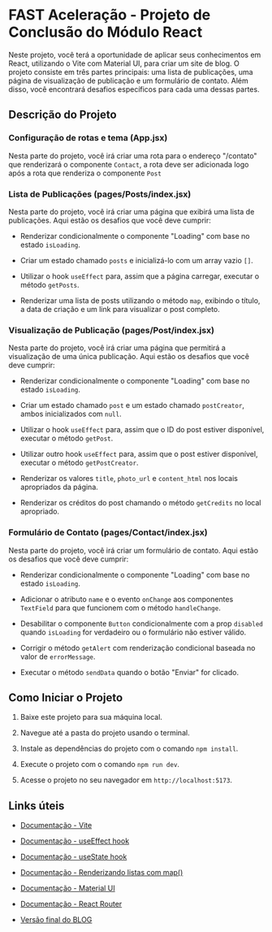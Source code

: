 # FAST Aceleração - Projeto de Conclusão do Módulo React

Neste projeto, você terá a oportunidade de aplicar seus conhecimentos em React, utilizando o Vite com Material UI, para criar um site de blog. O projeto consiste em três partes principais: uma lista de publicações, uma página de visualização de publicação e um formulário de contato. Além disso, você encontrará desafios específicos para cada uma dessas partes.

## Descrição do Projeto

### Configuração de rotas e tema (App.jsx)

Nesta parte do projeto, você irá criar uma rota para o endereço "/contato" que renderizará o componente `Contact`, a rota deve ser adicionada logo após a rota que renderiza o componente `Post`

### Lista de Publicações (pages/Posts/index.jsx)

Nesta parte do projeto, você irá criar uma página que exibirá uma lista de publicações. Aqui estão os desafios que você deve cumprir:

- Renderizar condicionalmente o componente "Loading" com base no estado `isLoading`.

- Criar um estado chamado `posts` e inicializá-lo com um array vazio `[]`.

- Utilizar o hook `useEffect` para, assim que a página carregar, executar o método `getPosts`.

- Renderizar uma lista de posts utilizando o método `map`, exibindo o título, a data de criação e um link para visualizar o post completo.

### Visualização de Publicação (pages/Post/index.jsx)

Nesta parte do projeto, você irá criar uma página que permitirá a visualização de uma única publicação. Aqui estão os desafios que você deve cumprir:

- Renderizar condicionalmente o componente "Loading" com base no estado `isLoading`.

- Criar um estado chamado `post` e um estado chamado `postCreator`, ambos inicializados com `null`.

- Utilizar o hook `useEffect` para, assim que o ID do post estiver disponível, executar o método `getPost`.

- Utilizar outro hook `useEffect` para, assim que o post estiver disponível, executar o método `getPostCreator`.

- Renderizar os valores `title`, `photo_url` e `content_html` nos locais apropriados da página.

- Renderizar os créditos do post chamando o método `getCredits` no local apropriado.

### Formulário de Contato (pages/Contact/index.jsx)

Nesta parte do projeto, você irá criar um formulário de contato. Aqui estão os desafios que você deve cumprir:

- Renderizar condicionalmente o componente "Loading" com base no estado `isLoading`.

- Adicionar o atributo `name` e o evento `onChange` aos componentes `TextField` para que funcionem com o método `handleChange`.

- Desabilitar o componente `Button` condicionalmente com a prop `disabled` quando `isLoading` for verdadeiro ou o formulário não estiver válido.

- Corrigir o método `getAlert` com renderização condicional baseada no valor de `errorMessage`.

- Executar o método `sendData` quando o botão "Enviar" for clicado.

## Como Iniciar o Projeto

1. Baixe este projeto para sua máquina local.

2. Navegue até a pasta do projeto usando o terminal.

3. Instale as dependências do projeto com o comando `npm install`.

4. Execute o projeto com o comando `npm run dev`.

5. Acesse o projeto no seu navegador em `http://localhost:5173`.

## Links úteis

- [Documentação - Vite](https://vitejs.dev/guide/)

- [Documentação - useEffect hook](https://react.dev/reference/react/useEffect)

- [Documentação - useState hook](https://react.dev/reference/react/useState#setstate)

- [Documentação - Renderizando listas com map()](https://react.dev/learn/rendering-lists)

- [Documentação - Material UI](https://mui.com/material-ui/getting-started/)

- [Documentação - React Router](https://reactrouter.com/en/main)

- [Versão final do BLOG](https://fast-atividade-blog.vercel.app/)
